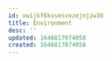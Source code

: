 ```yaml
---
id: vwijkf6kssesvezejnjzw36
title: Environment
desc: ''
updated: 1646817074058
created: 1646817074058
---
```


